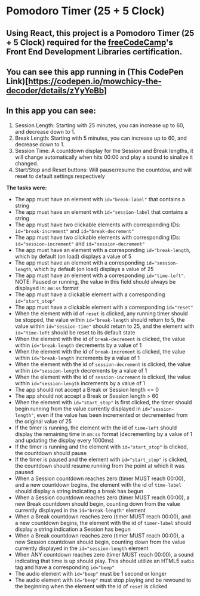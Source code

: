 # Pomodoro Timer (25 + 5 Clock)

## Using React, this project is a Pomodoro Timer (25 + 5 Clock) required for the [freeCodeCamp](https://www.freecodecamp.org)'s Front End Development Libraries certification.

## You can see this app running in (This CodePen Link)[https://codepen.io/mowchicy-the-decoder/details/zYyYeBb]

## In this app you can see:
1. Session Length: Starting with 25 minutes, you can increase up to 60, and decrease down to 1.
2. Break Length: Starting with 5 minutes, you can increase up to 60, and decrease down to 1.
3. Session Time: A countdown display for the Session and Break lengths, it will change automatically when hits 00:00 and play a sound to sinalize it changed.
4. Start/Stop and Reset buttons: Will pause/resume the countdow, and will reset to default settings respectively

**The tasks were:**
- The app must have an element with `id="break-label"` that contains a string
- The app must have an element with `id="session-label` that contains a string
- The app must have two clickable elements with corresponding IDs: `id="break-increment"` and `id="break-decrement"`
- The app must have two clickable elements with corresponding IDs: `id="session-increment"` and `id="session-decrement"`
- The app must have an element with a corresponding `id="break-length`, which by default (on load) displays a value of 5
- The app must have an element with a corresponding `id="session-length`, which by default (on load) displays a value of 25
- The app must have an element with a corresponding `id="time-left"`. NOTE: Paused or running, the value in this field should always be displayed in: `mm:ss` format
- The app must have a clickable element with a corresponding `id="start_stop"`
- The app must have a clickable element with a corresponding `id="reset"`
- When the element with id of `reset` is clicked, any running timer should be stopped, the value within `id="break-length` should return to 5, the value within `id="session-time"` should return to 25, and the element with `id="time-left` should be reset to its default state
- When the element with the id of `break-decrement` is clicked, the value within `id="break-length` decrements by a value of 1
- When the element with the id of `break-increment` is clicked, the value within `id="break-length` increments by a value of 1
- When the element with the id of `session-decrement` is clicked, the value within `id="session-length` decrements by a value of 1
- When the element with the id of `session-increment` is clicked, the value within `id="session-length` increments by a value of 1
- The app should not accept a Break or Session length <= 0
- The app should not accept a Break or Session length > 60
- When the element with `id="start_stop"` is first clicked, the timer should begin running from the value currently displayed in `id="session-length"`, even if the value has been incremented or decremented from the original value of 25
- If the timer is running, the element with the id of `time-left` should display the remaining time in `mm:ss` format (decrementing by a value of 1 and updating the display every 1000ms)
- If the timer is running and the element with `id="start_stop"` is clicked, the countdown should pause
- If the timer is paused and the element with `id="start_stop"` is clicked, the countdown should resume running from the point at which it was paused
- When a Session countdown reaches zero (timer MUST reach 00:00), and a new countdown begins, the element with the id of `time-label` should display a string indicating a break has begun
- When a Session countdown reaches zero (timer MUST reach 00:00), a new Break countdown should begin, counting down from the value currently displayed in the `id="break-length"` element
- When a Break countdown reaches zero (timer MUST reach 00:00), and a new countdown begins, the element with the id of `timer-label` should display a string indication a Session has begun
- When a Break countdown reaches zero (timer MUST reach 00:00), a new Session countdown should begin, counting down from the value currently displayed in the `id="session-length` element
- When ANY countdown reaches zero (timer MUST reach 00:00), a sound indicating that time is up should play. This should utilize an HTML5 `audio` tag and have a corresponding `id="beep"`
- The audio element with `id="beep"` must be 1 second or longer
- The audio element with `id="beep"` must stop playing and be rewound to the beginning when the element with the id of `reset` is clicked
